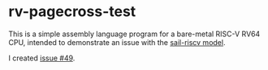 # rv-pagecross-test

This is a simple assembly language program for a bare-metal RISC-V
RV64 CPU, intended to demonstrate an issue with the [sail-riscv
model](https://github.com/rems-project/sail-riscv).

I created [issue
#49](https://github.com/rems-project/sail-riscv/issues/49).
